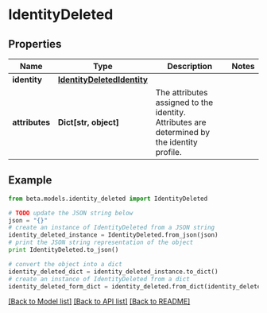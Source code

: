 # IdentityDeleted


## Properties
Name | Type | Description | Notes
------------ | ------------- | ------------- | -------------
**identity** | [**IdentityDeletedIdentity**](IdentityDeletedIdentity.md) |  | 
**attributes** | **Dict[str, object]** | The attributes assigned to the identity.  Attributes are determined by the identity profile. | 

## Example

```python
from beta.models.identity_deleted import IdentityDeleted

# TODO update the JSON string below
json = "{}"
# create an instance of IdentityDeleted from a JSON string
identity_deleted_instance = IdentityDeleted.from_json(json)
# print the JSON string representation of the object
print IdentityDeleted.to_json()

# convert the object into a dict
identity_deleted_dict = identity_deleted_instance.to_dict()
# create an instance of IdentityDeleted from a dict
identity_deleted_form_dict = identity_deleted.from_dict(identity_deleted_dict)
```
[[Back to Model list]](../README.md#documentation-for-models) [[Back to API list]](../README.md#documentation-for-api-endpoints) [[Back to README]](../README.md)



